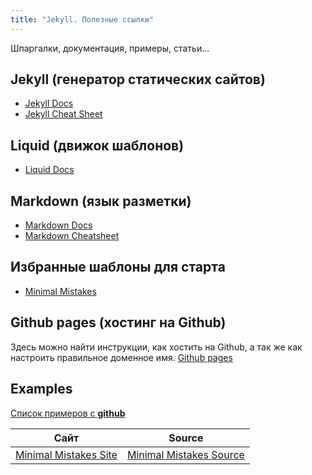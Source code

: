 ```yaml
---
title: "Jekyll. Полезные ссылки"
---
```

Шпаргалки, документация, примеры, статьи...<!--more-->

## Jekyll (генератор статических сайтов)
* [Jekyll Docs](https://jekyllrb.com/docs/home/)
* [Jekyll Cheat Sheet](https://learn.cloudcannon.com/jekyll-cheat-sheet/)

## Liquid (движок шаблонов)
* [Liquid Docs](https://shopify.github.io/liquid/)

## Markdown (язык разметки)
* [Markdown Docs](https://daringfireball.net/projects/markdown/syntax)
* [Markdown Cheatsheet](https://github.com/adam-p/markdown-here/wiki/Markdown-Cheatsheet)

## Избранные шаблоны для старта
* [Minimal Mistakes](https://mmistakes.github.io/minimal-mistakes/docs/quick-start-guide/)

## Github pages (хостинг на Github)
Здесь можно найти инструкции, как хостить на Github, а так же как настроить правильное доменное имя.
[Github pages](https://pages.github.com/)

## Examples

[Список примеров с **github**](https://github.com/collections/github-pages-examples)

| Сайт        | Source           |
|----|----|
| [Minimal Mistakes Site](https://mmistakes.github.io/minimal-mistakes/)	| [Minimal Mistakes Source](https://github.com/mmistakes/minimal-mistakes/tree/master/docs) |

